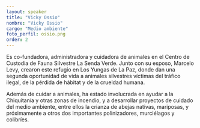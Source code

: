 ```yaml
---
layout: speaker
title: "Vicky Ossio"
nombre: "Vicky Ossio"
cargo: "Medio ambiente"
foto_perfil: ossio.png
order: 2
---
```


Es co-fundadora, administradora y cuidadora de animales en el Centro de Custodia de Fauna Silvestre La Senda Verde. Junto con su esposo, Marcelo Levy, crearon este refugio en Los Yungas de La Paz, donde dan una segunda oportunidad de vida a animales silvestres víctimas del tráfico ilegal, de la pérdida de hábitat y de la crueldad humana.

Además de cuidar a animales, ha estado involucrada en ayudar a la Chiquitanía y otras zonas de incendio, y a desarrollar proyectos de cuidado del medio ambiente, entre ellos la crianza de abejas nativas, mariposas, y próximamente a otros dos importantes polinizadores, murciélagos y colibríes.
